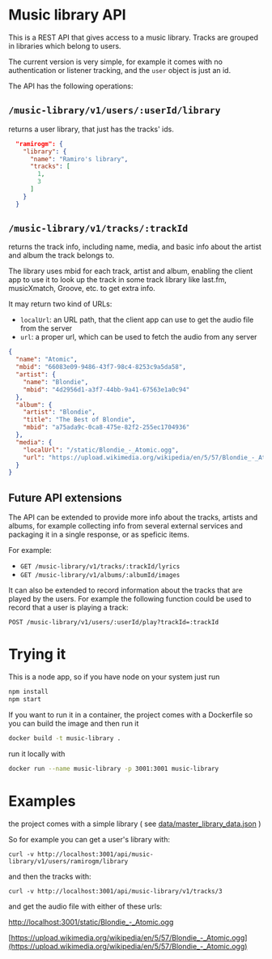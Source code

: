 # Music library API

This is a REST API that gives access to a music library. Tracks are grouped in libraries which belong to users.

The current version is very simple, for example it comes with no authentication or listener tracking, and the `user` object is just an id.

The API has the following operations:


## `/music-library/v1/users/:userId/library`

returns a user library, that just has the tracks' ids.

```json
  "ramirogm": {
    "library": {
      "name": "Ramiro's library",
      "tracks": [
        1,
        3
      ]    
    }
  }
```

## `/music-library/v1/tracks/:trackId`

returns the track info, including name, media, and basic info about the artist and album the track belongs to.

The library uses mbid for each track, artist and album, enabling the client app to use it to look up the track in some track library like last.fm, musicXmatch, Groove, etc. to get extra info.

It may return two kind of URLs:

* `localUrl`: an URL path, that the client app can use to get the audio file from the server
* `url`: a proper url, which can be used to fetch the audio from any server

```json
{
  "name": "Atomic",
  "mbid": "66083e09-9486-43f7-98c4-8253c9a5da58",
  "artist": {
    "name": "Blondie",
    "mbid": "4d2956d1-a3f7-44bb-9a41-67563e1a0c94"
  },
  "album": {
    "artist": "Blondie",
    "title": "The Best of Blondie",
    "mbid": "a75ada9c-0ca8-475e-82f2-255ec1704936"
  },
  "media": {
    "localUrl": "/static/Blondie_-_Atomic.ogg",
    "url": "https://upload.wikimedia.org/wikipedia/en/5/57/Blondie_-_Atomic.ogg"
  }
}
```   

## Future API extensions

The API can be extended to provide more info about the tracks, artists and albums, for example collecting info from several external services and packaging it in a single response, or as speficic items.

For example:

* `GET /music-library/v1/tracks/:trackId/lyrics`
* `GET /music-library/v1/albums/:albumId/images`

It can also be extended to record information about the tracks that are played by the users. For example the following function could be used to record that a user is playing a track:

`POST /music-library/v1/users/:userId/play?trackId=:trackId`





# Trying it

This is a node app, so if you have node on your system just run

```bash
npm install
npm start
```

If you want to run it in a container, the project comes with a Dockerfile so you can build the image and then run it

```bash
docker build -t music-library .
```

run it locally with

```bash
docker run --name music-library -p 3001:3001 music-library
```

# Examples

the project comes with a simple library ( see [data/master_library_data.json](data/master_library_data.json) )

So for example you can get a user's library with:

`curl -v http://localhost:3001/api/music-library/v1/users/ramirogm/library`

and then the tracks with:

`curl -v http://localhost:3001/api/music-library/v1/tracks/3`

and get the audio file with either of these urls:

[http://localhost:3001/static/Blondie_-_Atomic.ogg](http://localhost:3001/static/Blondie_-_Atomic.ogg)


[https://upload.wikimedia.org/wikipedia/en/5/57/Blondie_-_Atomic.ogg](https://upload.wikimedia.org/wikipedia/en/5/57/Blondie_-_Atomic.ogg)


